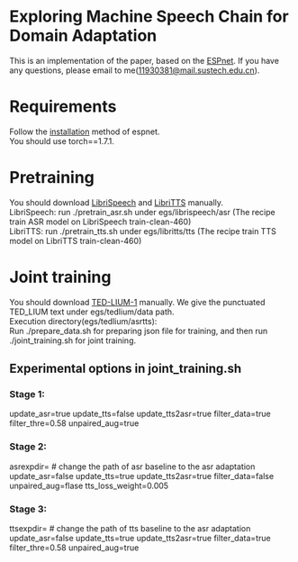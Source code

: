 # Exploring Machine Speech Chain for Domain Adaptation
This is an implementation of the paper, based on the [ESPnet](https://github.com/espnet/espnet). 
If you have any questions, please email to me(11930381@mail.sustech.edu.cn).
# Requirements
Follow the [installation](https://espnet.github.io/espnet/installation.html) method of espnet.  
You should use torch==1.7.1.
# Pretraining
You should download [LibriSpeech](http://www.openslr.org/12/) and [LibriTTS](http://www.openslr.org/60/) manually.  
LibriSpeech: run ./pretrain_asr.sh under egs/librispeech/asr (The recipe train ASR model on LibriSpeech train-clean-460)  
LibriTTS: run ./pretrain_tts.sh under egs/libritts/tts (The recipe train TTS model on LibriTTS train-clean-460)
# Joint training
You should download [TED-LIUM-1](http://www.openslr.org/7/) manually.
We give the punctuated TED_LIUM  text under egs/tedlium/data path.  
Execution directory(egs/tedlium/asrtts):  
Run ./prepare_data.sh for preparing json file for training, and then run ./joint_training.sh for joint training.
## Experimental options in joint_training.sh
### Stage 1:
update_asr=true
update_tts=false
update_tts2asr=true
filter_data=true
filter_thre=0.58 
unpaired_aug=true 

### Stage 2:
asrexpdir=    # change the path of asr baseline to the asr adaptation
update_asr=false
update_tts=true
update_tts2asr=true
filter_data=false
unpaired_aug=flase
tts_loss_weight=0.005

### Stage 3:
ttsexpdir=  # change the path of tts baseline to the asr adaptation
update_asr=false
update_tts=true
update_tts2asr=true
filter_data=true
filter_thre=0.58 
unpaired_aug=true 


